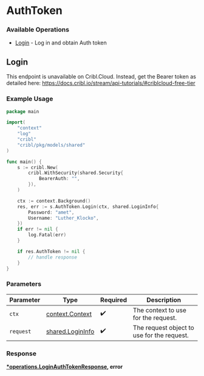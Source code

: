 # AuthToken

### Available Operations

* [Login](#login) - Log in and obtain Auth token

## Login

This endpoint is unavailable on Cribl.Cloud. Instead, get the Bearer token as detailed here: https://docs.cribl.io/stream/api-tutorials/#criblcloud-free-tier

### Example Usage

```go
package main

import(
	"context"
	"log"
	"cribl"
	"cribl/pkg/models/shared"
)

func main() {
    s := cribl.New(
        cribl.WithSecurity(shared.Security{
            BearerAuth: "",
        }),
    )

    ctx := context.Background()
    res, err := s.AuthToken.Login(ctx, shared.LoginInfo{
        Password: "amet",
        Username: "Luther_Klocko",
    })
    if err != nil {
        log.Fatal(err)
    }

    if res.AuthToken != nil {
        // handle response
    }
}
```

### Parameters

| Parameter                                             | Type                                                  | Required                                              | Description                                           |
| ----------------------------------------------------- | ----------------------------------------------------- | ----------------------------------------------------- | ----------------------------------------------------- |
| `ctx`                                                 | [context.Context](https://pkg.go.dev/context#Context) | :heavy_check_mark:                                    | The context to use for the request.                   |
| `request`                                             | [shared.LoginInfo](../../models/shared/logininfo.md)  | :heavy_check_mark:                                    | The request object to use for the request.            |


### Response

**[*operations.LoginAuthTokenResponse](../../models/operations/loginauthtokenresponse.md), error**

